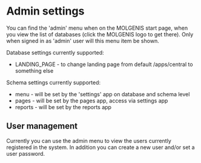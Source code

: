 # Admin settings

You can find the 'admin' menu when on the MOLGENIS start page, when you view the list of databases (click the MOLGENIS
logo to get there). Only when signed in as 'admin' user will this menu item be shown.

Database settings currently supported:
* LANDING_PAGE - to change landing page from default /apps/central to something else

Schema settings currently supported:
* menu - will be set by the 'settings' app on database and schema level
* pages - will be set by the pages app, access via settings app
* reports - will be set by the reports app

## User management

Currently you can use the admin menu to view the users currently registered in the system. In addition you can create a
new user and/or set a user password.
